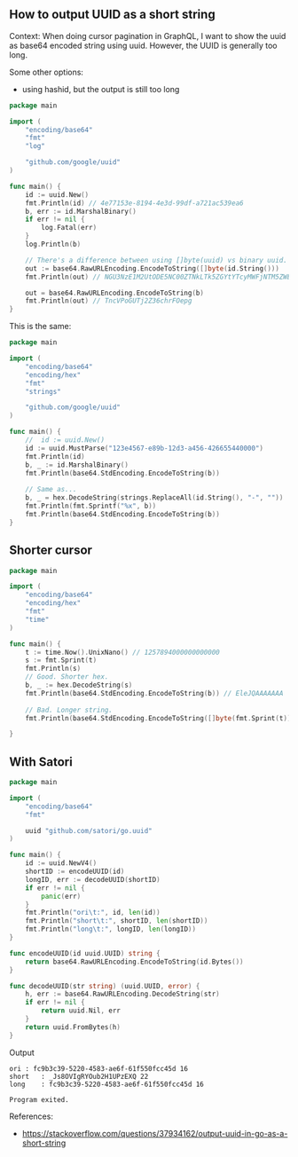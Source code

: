## How to output UUID as a short string

Context: When doing cursor pagination in GraphQL, I want to show the uuid as base64 encoded string using uuid. However, the UUID is generally too long.

Some other options:
- using hashid, but the output is still too long

```go
package main

import (
	"encoding/base64"
	"fmt"
	"log"

	"github.com/google/uuid"
)

func main() {
	id := uuid.New()
	fmt.Println(id) // 4e77153e-8194-4e3d-99df-a721ac539ea6
	b, err := id.MarshalBinary()
	if err != nil {
		log.Fatal(err)
	}
	log.Println(b)

	// There's a difference between using []byte(uuid) vs binary uuid.
	out := base64.RawURLEncoding.EncodeToString([]byte(id.String()))
	fmt.Println(out) // NGU3NzE1M2UtODE5NC00ZTNkLTk5ZGYtYTcyMWFjNTM5ZWE2

	out = base64.RawURLEncoding.EncodeToString(b)
	fmt.Println(out) // TncVPoGUTj2Z36chrFOepg
}

```
This is the same:

```go
package main

import (
	"encoding/base64"
	"encoding/hex"
	"fmt"
	"strings"

	"github.com/google/uuid"
)

func main() {
	//	id := uuid.New()
	id := uuid.MustParse("123e4567-e89b-12d3-a456-426655440000")
	fmt.Println(id)
	b, _ := id.MarshalBinary()
	fmt.Println(base64.StdEncoding.EncodeToString(b))
	
	// Same as...
	b, _ = hex.DecodeString(strings.ReplaceAll(id.String(), "-", ""))
	fmt.Println(fmt.Sprintf("%x", b))
	fmt.Println(base64.StdEncoding.EncodeToString(b))
}
```

## Shorter cursor

```go
package main

import (
	"encoding/base64"
	"encoding/hex"
	"fmt"
	"time"
)

func main() {
	t := time.Now().UnixNano() // 1257894000000000000
	s := fmt.Sprint(t)
	fmt.Println(s)
	// Good. Shorter hex.
	b, _ := hex.DecodeString(s)
	fmt.Println(base64.StdEncoding.EncodeToString(b)) // EleJQAAAAAAA
	
	// Bad. Longer string.
	fmt.Println(base64.StdEncoding.EncodeToString([]byte(fmt.Sprint(t)))) // MTI1Nzg5NDAwMDAwMDAwMDAwMA==

}
```

## With Satori

```go
package main

import (
	"encoding/base64"
	"fmt"

	uuid "github.com/satori/go.uuid"
)

func main() {
	id := uuid.NewV4()
	shortID := encodeUUID(id)
	longID, err := decodeUUID(shortID)
	if err != nil {
		panic(err)
	}
	fmt.Println("ori\t:", id, len(id))
	fmt.Println("short\t:", shortID, len(shortID))
	fmt.Println("long\t:", longID, len(longID))
}

func encodeUUID(id uuid.UUID) string {
	return base64.RawURLEncoding.EncodeToString(id.Bytes())
}

func decodeUUID(str string) (uuid.UUID, error) {
	h, err := base64.RawURLEncoding.DecodeString(str)
	if err != nil {
		return uuid.Nil, err
	}
	return uuid.FromBytes(h)
}
```

Output
```
ori	: fc9b3c39-5220-4583-ae6f-61f550fcc45d 16
short	: _Js8OVIgRYOub2H1UPzEXQ 22
long	: fc9b3c39-5220-4583-ae6f-61f550fcc45d 16

Program exited.
```

References:
- https://stackoverflow.com/questions/37934162/output-uuid-in-go-as-a-short-string
